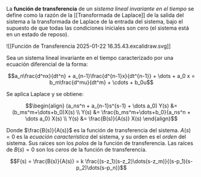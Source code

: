 La **función de transferencia** de un *sistema lineal invariante en el tiempo* se define como la razón de la [[Transformada de Laplace]] de la salida del sistema a la transformada de Laplace de la entrada del sistema, bajo el supuesto de que todas las condiciones iniciales son cero (el sistema está en un estado de reposo).

![[Función de Transferencia 2025-01-22 16.35.43.excalidraw.svg]]

Sea un sistema lineal invariante en el tiempo caracterizado por una ecuación diferencial de la forma:

$$a_n\frac{d^nx}{dt^n} + a_{n-1}\frac{d^{n-1}x}{dt^{n-1}} + \dots + a_0 x = b_m\frac{d^mu}{dt^m} +  \cdots + b_0u$$

Se aplica Laplace y se obtiene:

$$\begin{align} (a_ns^n + a_{n-1}s^{s-1} + \dots a_0) Y(s) &= (b_ms^m+\dots+b_0)X(s) \\
Y(s) &= \frac{b_ms^m+\dots+b_0}{a_ns^n + \dots a_0} X(s) \\
Y(s) &= \frac{B(s)}{A(s)} X(s)
\end{align}$$

Donde $\frac{B(s)}{A(s)}$ es la función de transferencia del sistema. $A(s) = 0$ es la *ecuación característica* del sistema, y su orden es el *orden* del sistema. Sus raíces son los *polos* de la función de transferencia. Las raíces de $B(s)=0$ son los *ceros* de la función de transferencia.

$$F(s) = \frac{B(s)}{A(s)} = k \frac{(s-z_1)(s-z_2)\dots(s-z_m)}{(s-p_1)(s-p_2)\dots(s-p_n)}$$
